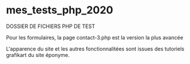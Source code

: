# mes_tests_php_2020
DOSSIER DE FICHIERS PHP DE TEST

Pour les formulaires, la page contact-3.php est la version la plus avancée

L'apparence du site et les autres fonctionnalitées sont issues des tutoriels grafikart du site éponyme. 
